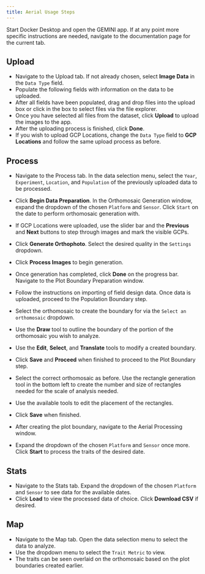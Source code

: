 ```yaml
---
title: Aerial Usage Steps
---
```


Start Docker Desktop and open the GEMINI app. If at any point more specific instructions are needed, navigate to the documentation page for the current tab. 
## Upload

- Navigate to the Upload tab. If not already chosen, select **Image Data** in the `Data Type` field.
- Populate the following fields with information on the data to be uploaded. 
- After all fields have been populated, drag and drop files into the upload box or click in the box to select files via the file explorer.
- Once you have selected all files from the dataset, click **Upload** to upload the images to the app.
- After the uploading process is finished, click **Done**.
- If you wish to upload GCP Locations, change the `Data Type` field to **GCP Locations** and follow the same upload process as before.

## Process

- Navigate to the Process tab. In the data selection menu, select the `Year`, `Experiment`, `Location`, and `Population` of the previously uploaded data to be processed.
- Click **Begin Data Preparation**. In the Orthomosaic Generation window, expand the dropdown of the chosen `Platform` and `Sensor`. Click `Start` on the date to perform orthomosaic generation with.
- If GCP Locations were uploaded, use the slider bar and the **Previous** and **Next** buttons to step through images and mark the visible GCPs.
- Click **Generate Orthophoto**. Select the desired quality in the `Settings` dropdown. 
- Click **Process Images** to begin generation.

- Once generation has completed, click **Done** on the progress bar. Navigate to the Plot Boundary Preparation window. 
- Follow the instructions on importing of field design data. Once data is uploaded, proceed to the Population Boundary step.
- Select the orthomosaic to create the boundary for via the `Select an orthomosaic` dropdown.
- Use the **Draw** tool to outline the boundary of the portion of the orthomosaic you wish to analyze. 
- Use the **Edit**, **Select**, and **Translate** tools to modify a created boundary.
- Click **Save** and **Proceed** when finished to proceed to the Plot Boundary step.
- Select the correct orthomosaic as before. Use the rectangle generation tool in the bottom left to create the number and size of rectangles needed for the scale of analysis needed.
- Use the available tools to edit the placement of the rectangles.
- Click **Save** when finished.

- After creating the plot boundary, navigate to the Aerial Processing window.
- Expand the dropdown of the chosen `Platform` and `Sensor` once more. Click **Start** to process the traits of the desired date. 

## Stats

- Navigate to the Stats tab. Expand the dropdown of the chosen `Platform` and `Sensor` to see data for the available dates.
- Click **Load** to view the processed data of choice. Click **Download CSV** if desired.

## Map

- Navigate to the Map tab. Open the data selection menu to select the data to analyze.
- Use the dropdown menu to select the `Trait Metric` to view.
- The traits can be seen overlaid on the orthomosaic based on the plot boundaries created earlier.

